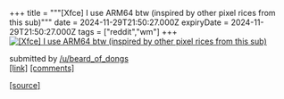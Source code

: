 +++
title = """[Xfce] I use ARM64 btw (inspired by other pixel rices from this sub)"""
date = 2024-11-29T21:50:27.000Z
expiryDate = 2024-11-29T21:50:27.000Z
tags = ["reddit","wm"]
+++
[![[Xfce] I use ARM64 btw (inspired by other pixel rices from this sub)](https://preview.redd.it/3e1eot11ww3e1.jpeg?width=640&crop=smart&auto=webp&s=eb6ee1865a7f58474c75cfcbb771a2396fb90db0 "[Xfce] I use ARM64 btw (inspired by other pixel rices from this sub)")](https://www.reddit.com/r/unixporn/comments/1h2wtcn/xfce_i_use_arm64_btw_inspired_by_other_pixel/)

submitted by [/u/beard\_of\_dongs](https://www.reddit.com/user/beard_of_dongs)  
[\[link\]](https://i.redd.it/3e1eot11ww3e1.jpeg) [\[comments\]](https://www.reddit.com/r/unixporn/comments/1h2wtcn/xfce_i_use_arm64_btw_inspired_by_other_pixel/)

[[source]](https://www.reddit.com/r/unixporn/comments/1h2wtcn/xfce_i_use_arm64_btw_inspired_by_other_pixel/)
